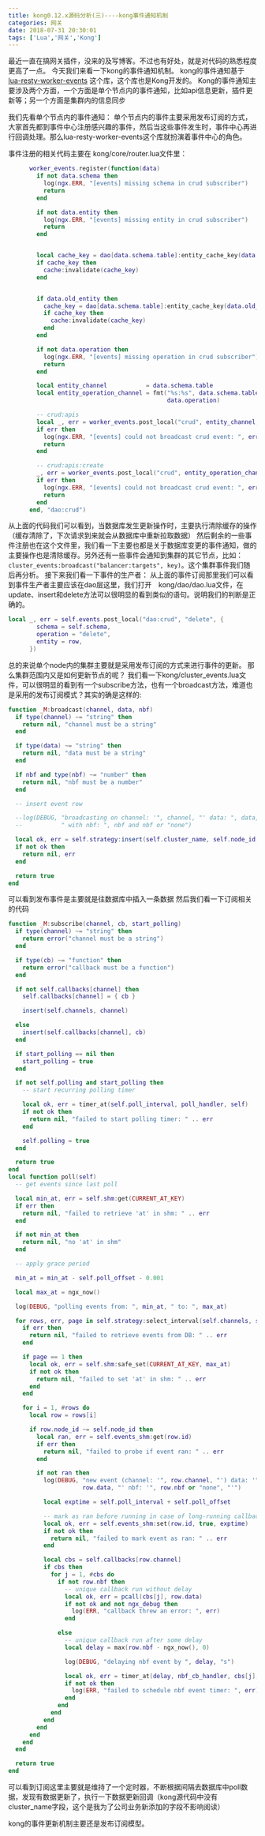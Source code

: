 ```yaml
---
title: kong0.12.x源码分析(三)----kong事件通知机制
categories: 网关
date: 2018-07-31 20:30:01
tags: ['Lua','网关','Kong']
---
```



最近一直在搞网关插件，没来的及写博客。不过也有好处，就是对代码的熟悉程度更高了一点。
今天我们来看一下kong的事件通知机制。
kong的事件通知基于[lua-resty-worker-events](https://github.com/Kong/lua-resty-worker-events) 这个库，这个库也是Kong开发的。
Kong的事件通知主要涉及两个方面，一个方面是单个节点内的事件通知，比如api信息更新，插件更新等；另一个方面是集群内的信息同步

我们先看单个节点内的事件通知：
单个节点内的事件主要采用发布订阅的方式，大家首先都到事件中心注册感兴趣的事件，然后当这些事件发生时，事件中心再进行回调处理。那么lua-resty-worker-events这个库就扮演着事件中心的角色。

事件注册的相关代码主要在 kong/core/router.lua文件里：
```lua
      worker_events.register(function(data)
        if not data.schema then
          log(ngx.ERR, "[events] missing schema in crud subscriber")
          return
        end

        if not data.entity then
          log(ngx.ERR, "[events] missing entity in crud subscriber")
          return
        end


        local cache_key = dao[data.schema.table]:entity_cache_key(data.entity)
        if cache_key then
          cache:invalidate(cache_key)
        end


        if data.old_entity then
          cache_key = dao[data.schema.table]:entity_cache_key(data.old_entity)
          if cache_key then
            cache:invalidate(cache_key)
          end
        end

        if not data.operation then
          log(ngx.ERR, "[events] missing operation in crud subscriber")
          return
        end

        local entity_channel           = data.schema.table
        local entity_operation_channel = fmt("%s:%s", data.schema.table,
                                             data.operation)

        -- crud:apis
        local _, err = worker_events.post_local("crud", entity_channel, data)
        if err then
          log(ngx.ERR, "[events] could not broadcast crud event: ", err)
          return
        end

        -- crud:apis:create
        _, err = worker_events.post_local("crud", entity_operation_channel, data)
        if err then
          log(ngx.ERR, "[events] could not broadcast crud event: ", err)
          return
        end
      end, "dao:crud")


```
从上面的代码我们可以看到，当数据库发生更新操作时，主要执行清除缓存的操作（缓存清除了，下次请求到来就会从数据库中重新拉取数据）
然后剩余的一些事件注册也在这个文件里，我们看一下主要也都是关于数据库变更的事件通知，做的主要操作也是清除缓存。另外还有一些事件会通知到集群的其它节点，比如：```cluster_events:broadcast("balancer:targets", key)```。这个集群事件我们随后再分析。
接下来我们看一下事件的生产者：
从上面的事件订阅那里我们可以看到事件生产者主要应该在dao层这里，我们打开　kong/dao/dao.lua文件，在　update、insert和delete方法可以很明显的看到类似的语句。说明我们的判断是正确的。
```lua
local _, err = self.events.post_local("dao:crud", "delete", {
        schema = self.schema,
        operation = "delete",
        entity = row,
      })
```
总的来说单个node内的集群主要就是采用发布订阅的方式来进行事件的更新。
那么集群范围内又是如何更新节点的呢？
我们看一下kong/cluster_events.lua文件，可以很明显的看到有一个subscribe方法，也有一个broadcast方法，难道也是采用的发布订阅模式？其实的确是这样的:
```lua
function _M:broadcast(channel, data, nbf)
  if type(channel) ~= "string" then
    return nil, "channel must be a string"
  end

  if type(data) ~= "string" then
    return nil, "data must be a string"
  end

  if nbf and type(nbf) ~= "number" then
    return nil, "nbf must be a number"
  end

  -- insert event row

  --log(DEBUG, "broadcasting on channel: '", channel, "' data: ", data,
  --           " with nbf: ", nbf and nbf or "none")

  local ok, err = self.strategy:insert(self.cluster_name, self.node_id, channel, ngx_now(), data, nbf)
  if not ok then
    return nil, err
  end

  return true
end
```

可以看到发布事件是主要就是往数据库中插入一条数据
然后我们看一下订阅相关的代码
```lua
function _M:subscribe(channel, cb, start_polling)
  if type(channel) ~= "string" then
    return error("channel must be a string")
  end

  if type(cb) ~= "function" then
    return error("callback must be a function")
  end

  if not self.callbacks[channel] then
    self.callbacks[channel] = { cb }

    insert(self.channels, channel)

  else
    insert(self.callbacks[channel], cb)
  end

  if start_polling == nil then
    start_polling = true
  end

  if not self.polling and start_polling then
    -- start recurring polling timer

    local ok, err = timer_at(self.poll_interval, poll_handler, self)
    if not ok then
      return nil, "failed to start polling timer: " .. err
    end

    self.polling = true
  end

  return true
end
local function poll(self)
  -- get events since last poll

  local min_at, err = self.shm:get(CURRENT_AT_KEY)
  if err then
    return nil, "failed to retrieve 'at' in shm: " .. err
  end

  if not min_at then
    return nil, "no 'at' in shm"
  end

  -- apply grace period

  min_at = min_at - self.poll_offset - 0.001

  local max_at = ngx_now()

  log(DEBUG, "polling events from: ", min_at, " to: ", max_at)

  for rows, err, page in self.strategy:select_interval(self.channels, self.cluster_name, min_at, max_at) do
    if err then
      return nil, "failed to retrieve events from DB: " .. err
    end

    if page == 1 then
      local ok, err = self.shm:safe_set(CURRENT_AT_KEY, max_at)
      if not ok then
        return nil, "failed to set 'at' in shm: " .. err
      end
    end

    for i = 1, #rows do
      local row = rows[i]

      if row.node_id ~= self.node_id then
        local ran, err = self.events_shm:get(row.id)
        if err then
          return nil, "failed to probe if event ran: " .. err
        end

        if not ran then
          log(DEBUG, "new event (channel: '", row.channel, "') data: '",
                     row.data, "' nbf: '", row.nbf or "none", "'")

          local exptime = self.poll_interval + self.poll_offset

          -- mark as ran before running in case of long-running callbacks
          local ok, err = self.events_shm:set(row.id, true, exptime)
          if not ok then
            return nil, "failed to mark event as ran: " .. err
          end

          local cbs = self.callbacks[row.channel]
          if cbs then
            for j = 1, #cbs do
              if not row.nbf then
                -- unique callback run without delay
                local ok, err = pcall(cbs[j], row.data)
                if not ok and not ngx_debug then
                  log(ERR, "callback threw an error: ", err)
                end

              else
                -- unique callback run after some delay
                local delay = max(row.nbf - ngx_now(), 0)

                log(DEBUG, "delaying nbf event by ", delay, "s")

                local ok, err = timer_at(delay, nbf_cb_handler, cbs[j], row)
                if not ok then
                  log(ERR, "failed to schedule nbf event timer: ", err)
                end
              end
            end
          end
        end
      end
    end
  end

  return true
end
```
可以看到订阅这里主要就是维持了一个定时器，不断根据间隔去数据库中poll数据，发现有数据更新了，执行一下数据更新回调（kong源代码中没有cluster_name字段，这个是我为了公司业务新添加的字段不影响阅读）

kong的事件更新机制主要还是发布订阅模型。





